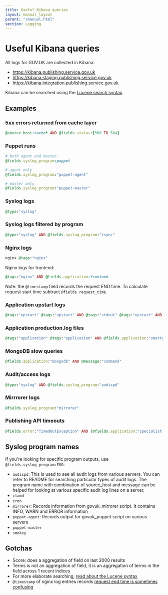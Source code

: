 ```yaml
---
title: Useful Kibana queries
layout: manual_layout
parent: "/manual.html"
section: Logging
---
```


# Useful Kibana queries

All logs for GOV.UK are collected in Kibana:

- <https://kibana.publishing.service.gov.uk>
- <https://kibana.staging.publishing.service.gov.uk>
- <https://kibana.integration.publishing.service.gov.uk>

Kibana can be searched using the [Lucene search syntax][lucene].

## Examples

### 5xx errors returned from cache layer

```rb
@source_host:cache* AND @fields.status:[500 TO 504]
```

### Puppet runs

```rb
# both agent and master
@fields.syslog_program:puppet

# agent only
@fields.syslog_program:"puppet-agent"

# master only
@fields.syslog_program:"puppet-master"
```

### Syslog logs

```rb
@type:"syslog"
```

### Syslog logs filtered by program

```rb
@type:"syslog" AND @fields.syslog_program:"rsync"
```

### Nginx logs

```rb
nginx @tags:"nginx"
```

Nginx logs for frontend:

```rb
@tags:"nginx" AND @fields.application:frontend
```

Note: the `@timestamp` field records the request END time. To calculate request start time subtract `@fields.request_time`.

### Application upstart logs

```rb
@tags:"upstart" @tags:"upstart" AND @tags:"stdout" @tags:"upstart" AND @tags:"stderr" @tags:"upstart" AND @fields.application:"licensify"
```

### Application production.log files

```rb
@tags:"application" @tags:"application" AND @fields.application:"smartanswers"
```

### MongoDB slow queries

```rb
@fields.application:"mongodb" AND @message:"command"
```

### Audit/access logs

```rb
@type:"syslog" AND @fields.syslog_program:"audispd"
```

### Mirrrorer logs

```rb
@fields.syslog_program:"mirrorer"
```

### Publishing API timeouts

```rb
@fields.error:"TimedOutException" AND (@fields.application:"specialist-publisher" OR @fields.application:"whitehall" OR @fields.application:"content-tagger")
```

## Syslog program names

If you're looking for specific program outputs, use `@fields.syslog_program:FOO`:

- `audispd`:	This is used to see all audit logs from various servers. You can refer to README for searching particular types of audit logs. The program name with combination of source_host and message can be helped for looking at various specific audit log lines on a server.
- `clamd`	 
- `cron`	 
- `mirrorer`: Records information from govuk_mirrorer script. It contains INFO, WARN and ERROR information
- `puppet-agent`:	Records output for govuk_puppet script on various servers
- `puppet-master`	 
- `smokey`

## Gotchas

- Score: does a aggregation of field on last 2000 results
- Terms is not an aggregation of field, it is an aggregation of terms in the field across 1 recent indices
- For more elaborate searching, [read about the Lucene syntax][lucene]
- `@timestamp` of nginx log entries records [request end time is sometimes confusing][end]

[lucene]: http://lucene.apache.org/core/old_versioned_docs/versions/2_9_1/queryparsersyntax.html
[end]: http://serverfault.com/questions/438880/what-does-nginxs-time-local-logging-variable-mean-specifically/438891#438891
